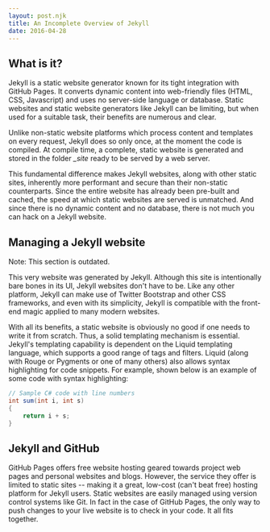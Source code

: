 ```yaml
---
layout: post.njk
title: An Incomplete Overview of Jekyll
date: 2016-04-28
---
```


## What is it?

Jekyll is a static website generator known for its tight integration with GitHub Pages. It converts dynamic content into web-friendly files (HTML, CSS, Javascript) and uses no server-side language or database. Static websites and static website generators like Jekyll can be limiting, but when used for a suitable task, their benefits are numerous and clear.

Unlike non-static website platforms which process content and templates on every request, Jekyll does so only once, at the moment the code is compiled. At compile time, a complete, static website is generated and stored in the folder *_site* ready to be served by a web server.

This fundamental difference makes Jekyll websites, along with other static sites, inherently more performant and secure than their non-static counterparts. Since the entire website has already been pre-built and cached, the speed at which static websites are served is unmatched. And since there is no dynamic content and no database, there is not much you can hack on a Jekyll website.

## Managing a Jekyll website

<p class="warning-text">
    Note: This section is outdated.
</p>

This very website was generated by Jekyll. Although this site is intentionally bare bones in its UI, Jekyll websites don't have to be. Like any other platform, Jekyll can make use of Twitter Bootstrap and other CSS frameworks, and even with its simplicity, Jekyll is compatible with the front-end magic applied to many modern websites.

With all its benefits, a static website is obviously no good if one needs to write it from scratch. Thus, a solid templating mechanism is essential. Jekyll's templating capability is dependent on the Liquid templating language, which supports a good range of tags and filters. Liquid (along with Rouge or Pygments or one of many others) also allows syntax highlighting for code snippets. For example, shown below is an example of some code with syntax highlighting:

```csharp
// Sample C# code with line numbers
int sum(int i, int s)
{
    return i + s;
}
```

## Jekyll and GitHub

GitHub Pages offers free website hosting geared towards project web pages and personal websites and blogs. However, the service they offer is limited to static sites -- making it a great, low-cost (can't beat free) hosting platform for Jekyll users. Static websites are easily managed using version control systems like Git. In fact in the case of GitHub Pages, the only way to push changes to your live website is to check in your code. It all fits together.